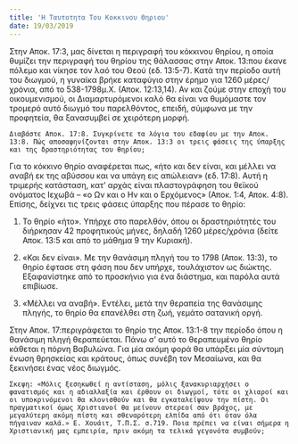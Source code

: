 ```yaml
---
title: 'Η Ταυτοτητα Του Κοκκινου Θηριου'
date: 19/03/2019
---
```


Στην Αποκ. 17:3, μας δίνεται η περιγραφή του κόκκινου θηρίου, η οποία θυμίζει την περιγραφή του θηρίου της θάλασσας στην Αποκ. 13:που έκανε πόλεμο και νίκησε τον λαό του Θεού (εδ. 13:5-7). Κατά την περίοδο αυτή του διωγμού, η γυναίκα βρήκε καταφύγιο στην έρημο για 1260 μέρες/χρόνια, από το 538-1798μ.Χ. (Αποκ. 12:13,14). Αν και ζούμε στην εποχή του οικουμενισμού, οι Διαμαρτυρόμενοι καλό θα είναι να θυμόμαστε τον τρομερό αυτό διωγμό του παρελθόντος, επειδή, σύμφωνα με την προφητεία, θα ξανασυμβεί σε χειρότερη μορφή.

`Διαβάστε Αποκ. 17:8. Συγκρίνετε τα λόγια του εδαφίου με την Αποκ. 13:8. Πώς αποσαφηνίζονται στην Αποκ. 13:3 οι τρεις φάσεις της ύπαρξης και της δραστηριότητας του θηρίου;`

Για το κόκκινο θηρίο αναφέρεται πως, «ήτο και δεν είναι, και μέλλει να αναβή εκ της αβύσσου και να υπάγη εις απώλειαν» (εδ. 17:8). Αυτή η τριμερής κατάσταση, κατ’ αρχάς είναι πλαστογράφηση του θεϊκού ονόματος Ιεχωβά – «ο Ων και ο Ην και ο Ερχόμενος» (Αποκ. 1:4, Αποκ. 4:8). Επίσης, δείχνει τις τρεις φάσεις ύπαρξης που πέρασε το θηρίο:

1) Το θηρίο «ήτο». Υπήρχε στο παρελθόν, όπου οι δραστηριότητές του διήρκησαν 42 προφητικούς μήνες, δηλαδή 1260 μέρες/χρόνια (δείτε Αποκ. 13:5 και από το μάθημα 9 την Κυριακή).

2) «Και δεν είναι». Με την θανάσιμη πληγή του το 1798 (Αποκ. 13:3), το θηρίο έφτασε στη φάση που δεν υπήρχε, τουλάχιστον ως διώκτης. Εξαφανίστηκε από το προσκήνιο για ένα διάστημα, και παρόλα αυτά επιβίωσε.

3) «Μέλλει να αναβή». Εντέλει, μετά την θεραπεία της θανάσιμης πληγής, το θηρίο θα επανέλθει στη ζωή, γεμάτο σατανική οργή.

Στην Αποκ. 17:περιγράφεται το θηρίο της Αποκ. 13:1-8 την περίοδο όπου η θανάσιμη πληγή θεραπεύεται. Πάνω σ’ αυτό το θεραπευμένο θηρίο κάθεται η πόρνη Βαβυλώνα. Για μία ακόμη φορά θα υπάρξει μία σύντομη ένωση θρησκείας και κράτους, όπως συνέβη τον Μεσαίωνα, και θα ξεκινήσει ένας νέος διωγμός. 

`Σκεψη: «Μόλις ξεσηκωθεί η αντίσταση, μόλις ξανακυριαρχήσει ο φανατισμός και η αδιαλλαξία και έρθουν οι διωγμοί, τότε οι χλιαροί και οι υποκρινόμενοι θα κλονισθούν και θα εγκαταλείψουν την πίστη. Οι πραγματικοί όμως Χριστιανοί θα μείνουν στερεοί σαν βράχος, με μεγαλύτερη ακόμη πίστη και σθεναρότερη ελπίδα από ότι όταν όλα πήγαιναν καλά.» Ε. Χουάιτ, Τ.Π.Σ. σ.719. Ποια πρέπει να είναι σήμερα η Χριστιανική μας εμπειρία, πριν ακόμη τα τελικά γεγονότα συμβούν;`